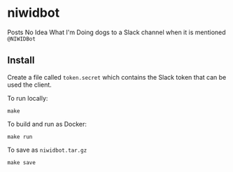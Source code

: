 # niwidbot

Posts No Idea What I'm Doing dogs to a Slack channel when it is mentioned `@NIWIDBot`

## Install

Create a file called `token.secret` which contains the Slack token that can be used the client.

To run locally:
```
make
```

To build and run as Docker:

```
make run
```

To save as `niwidbot.tar.gz`

```
make save
```
